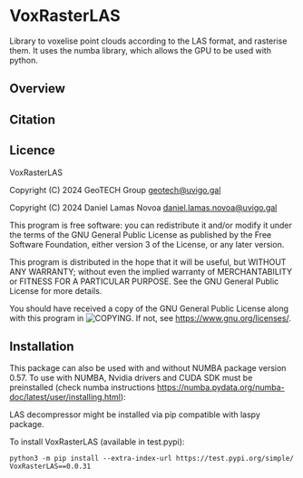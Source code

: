 # VoxRasterLAS
Library to voxelise point clouds according to the LAS format, and rasterise them. It uses the numba library, which allows the GPU to be used with python.

## Overview


## Citation


## Licence
VoxRasterLAS

Copyright (C) 2024 GeoTECH Group <geotech@uvigo.gal>

Copyright (C) 2024 Daniel Lamas Novoa <daniel.lamas.novoa@uvigo.gal>

This program is free software: you can redistribute it and/or modify it under the terms of the GNU General Public License as published by the Free Software Foundation, either version 3 of the License, or any later version.

This program is distributed in the hope that it will be useful, but WITHOUT ANY WARRANTY; without even the implied warranty of MERCHANTABILITY or FITNESS FOR A PARTICULAR PURPOSE. See the GNU General Public License for more details.

You should have received a copy of the GNU General Public License along with this program in ![COPYING](https://github.com/GeoTechUVigo/VoxRasterLAS/blob/main/COPYING). If not, see <https://www.gnu.org/licenses/>.


## Installation
This package can also be used with and without NUMBA package version 0.57. To use with NUMBA, Nvidia drivers and CUDA SDK must be preinstalled (check numba instructions https://numba.pydata.org/numba-doc/latest/user/installing.html):

LAS decompressor might be installed via pip compatible with laspy package.

To install VoxRasterLAS (available in test.pypi):
```
python3 -m pip install --extra-index-url https://test.pypi.org/simple/ VoxRasterLAS==0.0.31
```